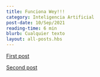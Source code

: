```yaml
---
title: Funciona Wey!!!
category: Inteligencia Artificial
post-date: 10/Sep/2021
reading-time: 6 min
blurb: Cualquier texto
layout: all-posts.hbs
---
```


[First post](devops/post-001/index.html)

[Second post](devops/post-002/index.html)
